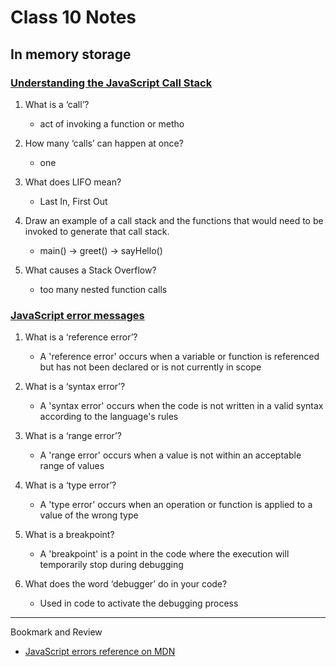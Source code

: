 # Class 10 Notes

## In memory storage

### [Understanding the JavaScript Call Stack](https://medium.freecodecamp.org/understanding-the-javascript-call-stack-861e41ae61d4)

1. What is a ‘call’?

    - act of invoking a function or metho

1. How many ‘calls’ can happen at once?

    - one

1. What does LIFO mean?

    - Last In, First Out

1. Draw an example of a call stack and the functions that would need to be invoked to generate that call stack.

    - main() -> greet() -> sayHello()


1. What causes a Stack Overflow?

    - too many nested function calls

### [JavaScript error messages](https://codeburst.io/javascript-error-messages-debugging-d23f84f0ae7c)

1. What is a ‘reference error’?

    - A 'reference error' occurs when a variable or function is referenced but has not been declared or is not currently in scope

1. What is a ‘syntax error’?

    - A 'syntax error' occurs when the code is not written in a valid syntax according to the language's rules

1. What is a ‘range error’?

    - A 'range error' occurs when a value is not within an acceptable range of values

1. What is a ‘type error’?

    - A 'type error' occurs when an operation or function is applied to a value of the wrong type

1. What is a breakpoint?

    - A 'breakpoint' is a point in the code where the execution will temporarily stop during debugging

1. What does the word ‘debugger’ do in your code?

    - Used in code to activate the debugging process

---

Bookmark and Review

- [JavaScript errors reference on MDN](https://developer.mozilla.org/en-US/docs/Web/JavaScript/Reference/Errors)